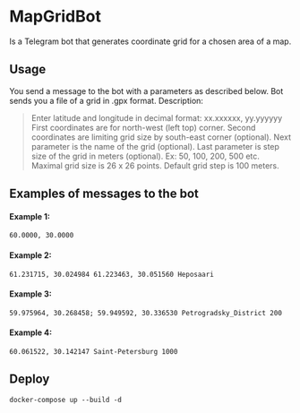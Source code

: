 # MapGridBot
Is a Telegram bot that generates coordinate grid for a chosen area of a map.
## Usage
You send a message to the bot with a parameters as described below. Bot sends you a file of a grid in .gpx format.
Description:

> Enter latitude and longitude in decimal format: xx.xxxxxx, yy.yyyyyy
> First coordinates are for north-west (left top) corner.
> Second coordinates are limiting grid size by south-east corner (optional).
> Next parameter is the name of the grid (optional).
> Last parameter is step size of the grid in meters (optional). Ex: 50, 100, 200, 500 etc.
> Maximal grid size is 26 x 26 points.
> Default grid step is 100 meters.

## Examples of messages to the bot
#### Example 1:
```
60.0000, 30.0000
```
#### Example 2: 
```
61.231715, 30.024984 61.223463, 30.051560 Heposaari
```
#### Example 3: 
```
59.975964, 30.268458; 59.949592, 30.336530 Petrogradsky_District 200
```
#### Example 4: 
```
60.061522, 30.142147 Saint-Petersburg 1000
```
## Deploy
```
docker-compose up --build -d
```
